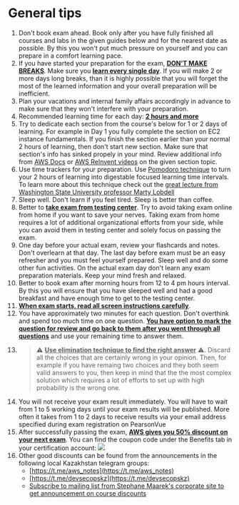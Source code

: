 # General tips

1. Don't book exam ahead. Book only after you have fully finished all courses and labs in the given guides below and for the nearest date as possible. By this you won't put much pressure on yourself and you can prepare in a comfort learning pace.
2. If you have started your preparation for the exam, <U>**DON'T MAKE BREAKS**</u>. Make sure you <u>**learn every single day**</u>. If you will make 2 or more days long breaks, than it is highly possible that you will forget the most of the learned information and your overall preparation will be inefficient. 
3. Plan your vacations and internal family affairs accordingly in advance to make sure that they won't interfere with your preparation. 
4. Recommended learning time for each day: <u>**2 hours and more**</u>
5. Try to dedicate each section from the course's below for 1 or 2 days of learning. For example in Day 1 you fully complete the section on EC2 instance fundamentals. If you finish the section earlier than your normal 2 hours of learning, then don't start new section. Make sure that section's info has sinked propely in your mind. Review additional info from [AWS Docs](https://docs.aws.amazon.com/) or [AWS ReInvent videos](https://www.youtube.com/results?search_query=aws+reinvent+) on the given section topic.
6. Use time trackers for your preparation. Use [Pomodoro technique](https://pomodoro-tracker.com/#) to turn your 2 hours of learning into digestable focused learning time intervals. To learn more about this technique check out the [great lecture from Washington State University professor Marty Lobdell](https://www.youtube.com/watch?v=IlU-zDU6aQ0)
7. Sleep well. Don't learn if you feel tired. Sleep is better than coffee. 
8. Better to <u>**take exam from testing center**</u>. Try to avoid taking exam online from home if you want to save your nerves. Taking exam from home requires a lot of additional organizational efforts from your side, while you can avoid them in testing center and solely focus on passing the exam.
9. One day before your actual exam, review your flashcards and notes. Don't overlearn at that day. The last day before exam must be an easy refresher and you must feel yourself prepared. Sleep well and do some other fun activities. On the actual exam day don't learn any exam preparation materials. Keep your mind fresh and relaxed.
10. Better to book exam after morning hours from 12 to 4 pm hours interval. By this you will ensure that you have sleeped well and had a good breakfast and have enough time to get to the testing center.
11. <u>**When exam starts, read all screen instructions carefully**</u>.
12. You have approximately two minutes for each question. Don't overthink and spend too much time on one question. <u>**You have option to mark the question for review and go back to them after you went through all questions**</u> and use your remaining time to answer them.
13. > ⚠️ <u>**Use elimination technique to find the right answer**</u> ⚠️. Discard all the choices that are certainly wrong in your opinion. Then, for example if you have remaing two choices and they both seem valid answers to you, then keep in mind that the the most complex solution which requires a lot of efforts to set up with high probability is the wrong one. 
14. You will not receive your exam result immediately. You will have to wait from 1 to 5 working days until your exam results will be published. More often it takes from 1 to 2 days to receive results via your email address specified during exam registration on PearsonVue
15. After successfully passing the exam, <u>**AWS gives you 50% discount on your next exam**</u>. You can find the coupon code under the Benefits tab in your certification account:
![](https://i.imgur.com/iSwLk9z.png)
16. Other good discounts can be found from the announcements in the following local Kazakhstan telegram groups:
    - [https://t.me/aws_notes](https://t.me/aws_notes)
    - [https://t.me/devsecopskz](https://t.me/devsecopskz)
    - [Subscribe to mailing list from Stephane Maarek's corporate site to get announcement on course discounts](https://courses.datacumulus.com/mailing-list/)